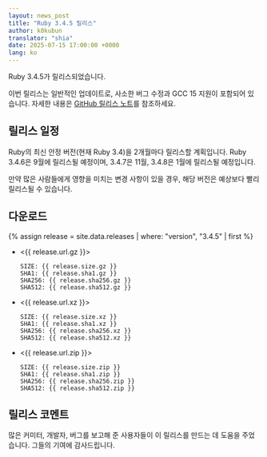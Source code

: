 ```yaml
---
layout: news_post
title: "Ruby 3.4.5 릴리스"
author: k0kubun
translator: "shia"
date: 2025-07-15 17:00:00 +0000
lang: ko
---
```


Ruby 3.4.5가 릴리스되었습니다.

이번 릴리스는 일반적인 업데이트로, 사소한 버그 수정과 GCC 15 지원이 포함되어 있습니다.
자세한 내용은 [GitHub 릴리스 노트](https://github.com/ruby/ruby/releases/tag/v3_4_5)를 참조하세요.

## 릴리스 일정

Ruby의 최신 안정 버전(현재 Ruby 3.4)을 2개월마다 릴리스할 계획입니다.
Ruby 3.4.6은 9월에 릴리스될 예정이며, 3.4.7은 11월, 3.4.8은 1월에 릴리스될 예정입니다.

만약 많은 사람들에게 영향을 미치는 변경 사항이 있을 경우, 해당 버전은 예상보다 빨리 릴리스될 수 있습니다.

## 다운로드

{% assign release = site.data.releases | where: "version", "3.4.5" | first %}

* <{{ release.url.gz }}>

      SIZE: {{ release.size.gz }}
      SHA1: {{ release.sha1.gz }}
      SHA256: {{ release.sha256.gz }}
      SHA512: {{ release.sha512.gz }}

* <{{ release.url.xz }}>

      SIZE: {{ release.size.xz }}
      SHA1: {{ release.sha1.xz }}
      SHA256: {{ release.sha256.xz }}
      SHA512: {{ release.sha512.xz }}

* <{{ release.url.zip }}>

      SIZE: {{ release.size.zip }}
      SHA1: {{ release.sha1.zip }}
      SHA256: {{ release.sha256.zip }}
      SHA512: {{ release.sha512.zip }}

## 릴리스 코멘트

많은 커미터, 개발자, 버그를 보고해 준 사용자들이 이 릴리스를 만드는 데 도움을 주었습니다.
그들의 기여에 감사드립니다.
